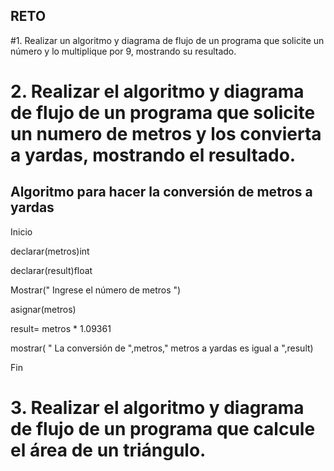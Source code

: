 ## RETO
#1. Realizar un algoritmo y diagrama de flujo de un programa que solicite un número y lo multiplique por 9, mostrando su resultado.
   
   
   
   
    

# 2. Realizar el algoritmo y diagrama de flujo de un programa que solicite un numero de metros y los convierta a yardas, mostrando el resultado.

      
      
      
      
      
      
## Algoritmo para hacer la conversión de  metros a yardas


Inicio

declarar(metros)int

declarar(result)float

Mostrar(" Ingrese el número de metros ")

asignar(metros)

result= metros * 1.09361

mostrar( " La conversión de ",metros," metros a yardas es igual a ",result)

Fin









# 3. Realizar el algoritmo y diagrama de flujo de un programa que calcule el área de un triángulo.

 







